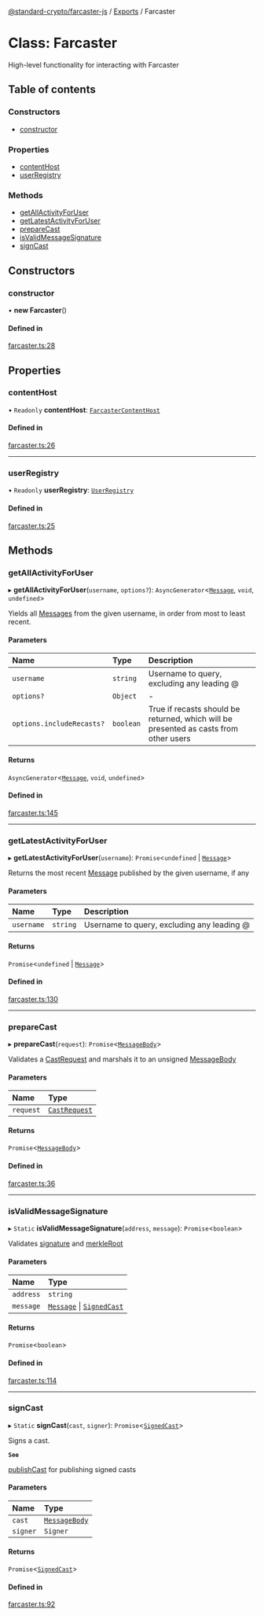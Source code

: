 [@standard-crypto/farcaster-js](../README.md) / [Exports](../modules.md) / Farcaster

# Class: Farcaster

High-level functionality for interacting with Farcaster

## Table of contents

### Constructors

- [constructor](Farcaster.md#constructor)

### Properties

- [contentHost](Farcaster.md#contenthost)
- [userRegistry](Farcaster.md#userregistry)

### Methods

- [getAllActivityForUser](Farcaster.md#getallactivityforuser)
- [getLatestActivityForUser](Farcaster.md#getlatestactivityforuser)
- [prepareCast](Farcaster.md#preparecast)
- [isValidMessageSignature](Farcaster.md#isvalidmessagesignature)
- [signCast](Farcaster.md#signcast)

## Constructors

### constructor

• **new Farcaster**()

#### Defined in

[farcaster.ts:28](https://github.com/standard-crypto/farcaster-js/blob/main/src/farcaster.ts#L28)

## Properties

### contentHost

• `Readonly` **contentHost**: [`FarcasterContentHost`](FarcasterContentHost.md)

#### Defined in

[farcaster.ts:26](https://github.com/standard-crypto/farcaster-js/blob/main/src/farcaster.ts#L26)

___

### userRegistry

• `Readonly` **userRegistry**: [`UserRegistry`](UserRegistry.md)

#### Defined in

[farcaster.ts:25](https://github.com/standard-crypto/farcaster-js/blob/main/src/farcaster.ts#L25)

## Methods

### getAllActivityForUser

▸ **getAllActivityForUser**(`username`, `options?`): `AsyncGenerator`<[`Message`](../interfaces/Message.md), `void`, `undefined`\>

Yields all [Messages](../interfaces/Message.md) from the given username, in order from most to least recent.

#### Parameters

| Name | Type | Description |
| :------ | :------ | :------ |
| `username` | `string` | Username to query, excluding any leading @ |
| `options?` | `Object` | - |
| `options.includeRecasts?` | `boolean` | True if recasts should be returned, which will be presented as casts from other users |

#### Returns

`AsyncGenerator`<[`Message`](../interfaces/Message.md), `void`, `undefined`\>

#### Defined in

[farcaster.ts:145](https://github.com/standard-crypto/farcaster-js/blob/main/src/farcaster.ts#L145)

___

### getLatestActivityForUser

▸ **getLatestActivityForUser**(`username`): `Promise`<`undefined` \| [`Message`](../interfaces/Message.md)\>

Returns the most recent [Message](../interfaces/Message.md) published by the given username, if any

#### Parameters

| Name | Type | Description |
| :------ | :------ | :------ |
| `username` | `string` | Username to query, excluding any leading @ |

#### Returns

`Promise`<`undefined` \| [`Message`](../interfaces/Message.md)\>

#### Defined in

[farcaster.ts:130](https://github.com/standard-crypto/farcaster-js/blob/main/src/farcaster.ts#L130)

___

### prepareCast

▸ **prepareCast**(`request`): `Promise`<[`MessageBody`](../interfaces/MessageBody.md)\>

Validates a [CastRequest](../interfaces/CastRequest.md) and marshals it to an unsigned [MessageBody](../interfaces/MessageBody.md)

#### Parameters

| Name | Type |
| :------ | :------ |
| `request` | [`CastRequest`](../interfaces/CastRequest.md) |

#### Returns

`Promise`<[`MessageBody`](../interfaces/MessageBody.md)\>

#### Defined in

[farcaster.ts:36](https://github.com/standard-crypto/farcaster-js/blob/main/src/farcaster.ts#L36)

___

### isValidMessageSignature

▸ `Static` **isValidMessageSignature**(`address`, `message`): `Promise`<`boolean`\>

Validates [signature](../interfaces/Message.md#signature) and [merkleRoot](../interfaces/Message.md#merkleroot)

#### Parameters

| Name | Type |
| :------ | :------ |
| `address` | `string` |
| `message` | [`Message`](../interfaces/Message.md) \| [`SignedCast`](../modules.md#signedcast) |

#### Returns

`Promise`<`boolean`\>

#### Defined in

[farcaster.ts:114](https://github.com/standard-crypto/farcaster-js/blob/main/src/farcaster.ts#L114)

___

### signCast

▸ `Static` **signCast**(`cast`, `signer`): `Promise`<[`SignedCast`](../modules.md#signedcast)\>

Signs a cast.

**`See`**

[publishCast](FarcasterContentHost.md#publishcast) for publishing signed casts

#### Parameters

| Name | Type |
| :------ | :------ |
| `cast` | [`MessageBody`](../interfaces/MessageBody.md) |
| `signer` | `Signer` |

#### Returns

`Promise`<[`SignedCast`](../modules.md#signedcast)\>

#### Defined in

[farcaster.ts:92](https://github.com/standard-crypto/farcaster-js/blob/main/src/farcaster.ts#L92)
